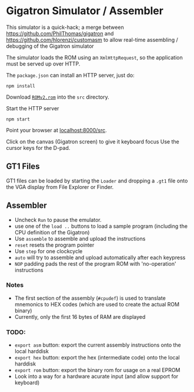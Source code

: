 Gigatron Simulator / Assembler
==============================

This simulator is a quick-hack; a merge between https://github.com/PhilThomas/gigatron and https://github.com/hlorenzi/customasm to allow real-time assembling / debugging of the Gigatron simulator

The simulator loads the ROM using an `XmlHttpRequest`, so the application must be served up over HTTP.

The `package.json` can install an HTTP server, just do:

    npm install

Download [`ROMv2.rom`](https://github.com/kervinck/gigatron-rom/blob/master/ROMv2.rom) into the `src` directory.

Start the HTTP server

    npm start

Point your browser at [localhost:8000/src](localhost:8000/src).

Click on the canvas (Gigatron screen) to give it keyboard focus
Use the cursor keys for the D-pad.

## GT1 Files

GT1 files can be loaded by starting the `Loader` and dropping a `.gt1` file onto the VGA display from File Explorer or Finder.

## Assembler
* Uncheck `Run` to pause the emulator.
* use one of the `load ..` buttons to load a sample program (including the CPU definition of the Gigatron)
* Use `assemble` to assemble and upload the instructions
* `reset` resets the program pointer
* Use `step` for one clockcycle
* `auto` will try to assemble and upload automatically after each keypress
* `NOP` padding pads the rest of the program ROM with 'no-operation' instructions

### Notes
* The first section of the assembly (`#cpudef`) is used to translate mnemonics to HEX codes (which are used to create the actual ROM binary)
* Currently, only the first 16 bytes of RAM are displayed

### TODO:
* `export asm` button: export the current assembly instructions onto the local harddisk
* `export hex` button: export the hex (intermediate code) onto the local harddisk
* `export rom` button: export the binary rom for usage on a real EPROM
* Look into a way for a hardware acurate input (and allow support for keyboard)
